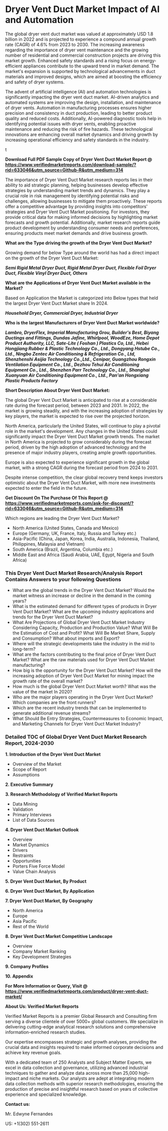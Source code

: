 <meta name="title" content="Global Dryer Vent Duct Market Impact of AI and Automation"><meta name="description" content="The global dryer vent duct market was valued at approximately USD 1.8 billion in 2022 and is projected to experience a compound annual growth rate (CAGR) of 4.6% from "><meta name="title" content="Dryer Vent Duct Market Size, Share, Scope, Trends, Growth, Opportunities, Analysis, Forecast"><h1>Dryer Vent Duct Market Impact of AI and Automation</h1><p>The global dryer vent duct market was valued at approximately USD 1.8 billion in 2022 and is projected to experience a compound annual growth rate (CAGR) of 4.6% from 2023 to 2030. The increasing awareness regarding the importance of dryer vent maintenance and the growing number of residential and commercial construction projects are driving this market growth. Enhanced safety standards and a rising focus on energy-efficient appliances contribute to the upward trend in market demand. The market's expansion is supported by technological advancements in duct materials and improved designs, which are aimed at boosting the efficiency and safety of dryer systems.</p><p>The advent of artificial intelligence (AI) and automation technologies is significantly impacting the dryer vent duct market. AI-driven analytics and automated systems are improving the design, installation, and maintenance of dryer vents. Automation in manufacturing processes ensures higher precision and consistency in duct production, leading to better product quality and reduced costs. Additionally, AI-powered diagnostic tools help in identifying potential issues with dryer vents, enabling proactive maintenance and reducing the risk of fire hazards. These technological innovations are enhancing overall market dynamics and driving growth by increasing operational efficiency and safety standards in the industry.</p>t</p><p id="" class=""><strong>Download Full PDF Sample Copy of Dryer Vent Duct Market Report @ <a href="https://www.verifiedmarketreports.com/download-sample/?rid=633046&utm_source=Github-R&utm_medium=314" target="_blank">https://www.verifiedmarketreports.com/download-sample/?rid=633046&utm_source=Github-R&utm_medium=314</a></strong></p><p>The importance of&nbsp;Dryer Vent Duct Market research reports lies in their ability to aid strategic planning, helping businesses develop effective strategies by understanding market trends and dynamics. They play a crucial role in risk management by identifying potential risks and challenges, allowing businesses to mitigate them proactively. These reports offer a competitive advantage by providing insights into competitors' strategies and Dryer Vent Duct Market positioning. For investors, they provide critical data for making informed decisions by highlighting market forecasts and growth potential. Additionally, market research reports guide product development by understanding consumer needs and preferences, ensuring products meet market demands and drive business growth.</p><p><strong>What are the&nbsp;Type driving the growth of the Dryer Vent Duct Market?</strong></p><p id="" class="">Growing demand for below Type around the world has had a direct impact on the growth of the Dryer Vent Duct Market:</p><em><strong>Semi Rigid Metal Dryer Duct, Rigid Metal Dryer Duct, Flexible Foil Dryer Duct, Flexible Vinyl Dryer Duct, Others</strong></em></p><strong>What are the&nbsp;Applications&nbsp;of Dryer Vent Duct Market available in the Market?</strong></p><p id="" class="">Based on Application the Market is categorized into Below types that held the largest Dryer Vent Duct Market share In 2024.</p><em><strong>Household Dryer, Commercial Dryer, Industrial Dryer</strong></em></p><strong>Who is the largest Manufacturers of Dryer Vent Duct Market worldwide?</strong></p><p><em><strong>Lambro, DryerFlex, Imperial Manufacturing Grou, Builder's Best, Biyang Ductings and Fittings, Dundas Jafine, Whirlpool, WoodEze, Home Depot Product Authority, LLC, Sate-Lite ( Foshan ) Plastics Co, Ltd., Hebei Hongjiang Rubber & Plastic Technology Co., Ltd., Dongyang Hstube Co., Ltd., Ningbo Zentec Air Conditioning & Refrigeration Co., Ltd, Shenzhenshi Asijia Technology Co.,Ltd., Cenipar, Guangzhou Rongxin Ventilation Equipment Co., Ltd., Dezhou Tehui Air Conditioning Equipment Co., Ltd., Shenzhen Parr Technology Co., Ltd., Shanghai Xuanyuan Air Conditioning Equipment Co., Ltd., Pan'an Hongxiang Plastic Products Factory</strong></em></p><p id="" class=""><strong>Short Description About Dryer Vent Duct Market:</strong></p><p>The global Dryer Vent Duct Market is anticipated to rise at a considerable rate during the forecast period, between 2023 and 2031. In 2022, the market is growing steadily, and with the increasing adoption of strategies by key players, the market is expected to rise over the projected horizon.</p><p>North America, particularly the United States, will continue to play a pivotal role in the market's development. Any changes in the United States could significantly impact the Dryer Vent Duct Market growth trends. The market in North America is projected to grow considerably during the forecast period, driven by the high adoption of advanced technology and the presence of major industry players, creating ample growth opportunities.</p><p>Europe is also expected to experience significant growth in the global market, with a strong CAGR during the forecast period from 2024 to 2031.</p><p>Despite intense competition, the clear global recovery trend keeps investors optimistic about the Dryer Vent Duct Market, with more new investments expected to enter the field in the future.</p><p id="" class=""><strong>Get Discount On The Purchase Of This Report @ <a href="https://www.verifiedmarketreports.com/ask-for-discount/?rid=633046&utm_source=Github-R&utm_medium=314" target="_blank">https://www.verifiedmarketreports.com/ask-for-discount/?rid=633046&utm_source=Github-R&utm_medium=314</a></strong></p>Which regions are leading the Dryer Vent Duct Market?</p><ul><li>North America (United States, Canada and Mexico)</li><li>Europe (Germany, UK, France, Italy, Russia and Turkey etc.)</li><li>Asia-Pacific (China, Japan, Korea, India, Australia, Indonesia, Thailand, Philippines, Malaysia and Vietnam)</li><li>South America (Brazil, Argentina, Columbia etc.)</li><li>Middle East and Africa (Saudi Arabia, UAE, Egypt, Nigeria and South Africa)</li></ul><h3 id="" class="">This Dryer Vent Duct Market Research/Analysis Report Contains Answers to your following Questions</h3><ul><li>What are the global trends in the Dryer Vent Duct Market? Would the market witness an increase or decline in the demand in the coming years?</li><li>What is the estimated demand for different types of products in Dryer Vent Duct Market? What are the upcoming industry applications and trends for the Dryer Vent Duct Market?</li><li>What Are Projections of Global Dryer Vent Duct Market Industry Considering Capacity, Production and Production Value? What Will Be the Estimation of Cost and Profit? What Will Be Market Share, Supply and Consumption? What about imports and Export?</li><li>Where will the strategic developments take the industry in the mid to long-term?</li><li>What are the factors contributing to the final price of Dryer Vent Duct Market? What are the raw materials used for Dryer Vent Duct Market manufacturing?</li><li>How big is the opportunity for the Dryer Vent Duct Market? How will the increasing adoption of Dryer Vent Duct Market for mining impact the growth rate of the overall market?</li><li>How much is the global Dryer Vent Duct Market worth? What was the value of the market In 2020?</li><li>Who are the major players operating in the Dryer Vent Duct Market? Which companies are the front runners?</li><li>Which are the recent industry trends that can be implemented to generate additional revenue streams?</li><li>What Should Be Entry Strategies, Countermeasures to Economic Impact, and Marketing Channels for Dryer Vent Duct Market Industry?</li></ul><h3 id="" class="">Detailed TOC of Global Dryer Vent Duct Market Research Report, 2024-2030</h3><p id="" class=""><strong>1. Introduction of the Dryer Vent Duct Market</strong></p><ul><li>Overview of the Market</li><li>Scope of Report</li><li>Assumptions</li></ul><p id="" class=""><strong>2. Executive Summary</strong></p><p id="" class=""><strong>3. Research Methodology of Verified Market Reports</strong></p><ul><li>Data Mining</li><li>Validation</li><li>Primary Interviews</li><li>List of Data Sources</li></ul><p id="" class=""><strong>4. Dryer Vent Duct Market Outlook</strong></p><ul><li>Overview</li><li>Market Dynamics</li><li>Drivers</li><li>Restraints</li><li>Opportunities</li><li>Porters Five Force Model</li><li>Value Chain Analysis</li></ul><p id="" class=""><strong>5. Dryer Vent Duct Market, By Product</strong></p><p id="" class=""><strong>6. Dryer Vent Duct Market, By Application</strong></p><p id="" class=""><strong>7. Dryer Vent Duct Market, By Geography</strong></p><ul><li>North America</li><li>Europe</li><li>Asia Pacific</li><li>Rest of the World</li></ul><p id="" class=""><strong>8. Dryer Vent Duct Market Competitive Landscape</strong></p><ul><li>Overview</li><li>Company Market Ranking</li><li>Key Development Strategies</li></ul><p id="" class=""><strong>9. Company Profiles</strong></p><p id="" class=""><strong>10. Appendix</strong></p><p id="" class=""><strong>For More Information or Query, Visit @ <a href="https://www.verifiedmarketreports.com/product/dryer-vent-duct-market/" target="_blank">https://www.verifiedmarketreports.com/product/dryer-vent-duct-market/</a></strong></p><p id="" class=""><strong>About Us: Verified Market Reports</strong></p><p id="" class="">Verified Market Reports is a premier Global Research and Consulting firm serving a diverse clientele of over 5000+ global customers. We specialize in delivering cutting-edge analytical research solutions and comprehensive information-enriched research studies.</p><p id="" class="">Our expertise encompasses strategic and growth analyses, providing the crucial data and insights required to make informed corporate decisions and achieve key revenue goals.</p><p id="" class="">With a dedicated team of 250 Analysts and Subject Matter Experts, we excel in data collection and governance, utilizing advanced industrial techniques to gather and analyze data across more than 25,000 high-impact and niche markets. Our analysts are adept at integrating modern data collection methods with superior research methodologies, ensuring the production of precise and insightful research based on years of collective experience and specialized knowledge.</p><p id="" class=""><strong>Contact us:</strong></p><p id="" class="">Mr. Edwyne Fernandes</p><p id="" class="">US: +1(302) 551-2611</p>